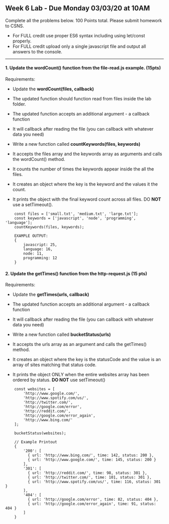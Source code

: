 ## Week 6 Lab - Due Monday 03/03/20 at 10AM
Complete all the problems below. 100 Points total. Please submit homework to CSNS.

- For FULL credit use proper ES6 syntax including using let/const properly.
- For FULL credit upload only a single javascript file and output all answers to the console.

---

#### 1. Update the wordCount() function from the file-read.js example.  (15pts)

Requirements:

- Update the **wordCount(files, callback)**
- The updated function should function read from files inside the lab folder.
- The updated function accepts an additional argument - a callback function
- It will callback after reading the file (you can callback with whatever data you need)

- Write a new function called **countKeywords(files, keywords)**
- It accepts the files array and the keywords array as arguments and calls the wordCount() method.
- It counts the number of times the keywords appear inside the all the files.
- It creates an object where the key is the keyword and the values it the count.
- It prints the object with the final keyword count across all files. DO **NOT** use a setTimeout().

```
    const files = ['small.txt', 'medium.txt', 'large.txt'];
    const keywords = ['javascript', 'node', 'programming', 'language'];
    countKeywords(files, keywords);

    EXAMPLE OUTPUT:
    {
        javascript: 25,
        language: 16,
        node: 11,
        programming: 12
    }

```


#### 2. Update the getTimes() function from the http-request.js (15 pts)
Requirements:

- Update the **getTimes(urls, callback)**
- The updated function accepts an additional argument - a callback function
- It will callback after reading the file (you can callback with whatever data you need)

- Write a new function called **bucketStatus(urls)**
- It accepts the urls array as an argument and calls the getTimes() method.
- It creates an object where the key is the statusCode and the value is an array of sites matching that status code.
- It prints the object ONLY when the entire websites array has been ordered by status. **DO NOT** use setTimeout()

```
    const websites = [
        'http://www.google.com/',
        'http://www.spotify.com/us/',
        'http://twitter.com/',
        'http://google.com/error',
        'http://reddit.com/',
        'http://google.com/error_again',
        'http://www.bing.com/'
    ];

    bucketStatus(websites);

    // Example Printout
    {
        '200': [
          { url: 'http://www.bing.com/', time: 142, status: 200 },
          { url: 'http://www.google.com/', time: 145, status: 200 }
        ],
        '301': [
          { url: 'http://reddit.com/', time: 98, status: 301 },
          { url: 'http://twitter.com/', time: 101, status: 301 },
          { url: 'http://www.spotify.com/us/', time: 116, status: 301 }
        ],
        '404': [
          { url: 'http://google.com/error', time: 82, status: 404 },
          { url: 'http://google.com/error_again', time: 91, status: 404 }
        ]
    }
```